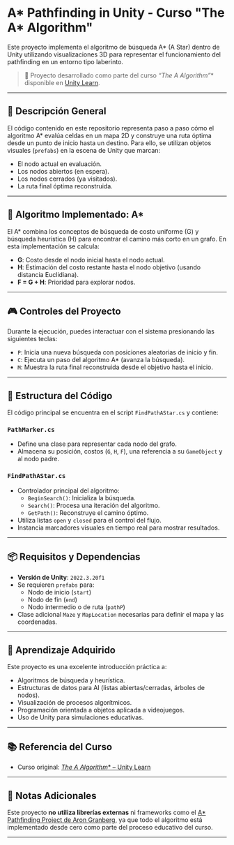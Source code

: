 # A* Pathfinding in Unity - Curso "The A* Algorithm"

Este proyecto implementa el algoritmo de búsqueda A* (A Star) dentro de Unity utilizando visualizaciones 3D para representar el funcionamiento del pathfinding en un entorno tipo laberinto.

> 📌 Proyecto desarrollado como parte del curso **“The A* Algorithm”** disponible en [Unity Learn](https://learn.unity.com/course/a-36369ng?version=2021.3).

---

## 🧩 Descripción General

El código contenido en este repositorio representa paso a paso cómo el algoritmo A* evalúa celdas en un mapa 2D y construye una ruta óptima desde un punto de inicio hasta un destino. Para ello, se utilizan objetos visuales (`prefabs`) en la escena de Unity que marcan:

- El nodo actual en evaluación.
- Los nodos abiertos (en espera).
- Los nodos cerrados (ya visitados).
- La ruta final óptima reconstruida.

---

## 🧠 Algoritmo Implementado: A\*

El A* combina los conceptos de búsqueda de costo uniforme (G) y búsqueda heurística (H) para encontrar el camino más corto en un grafo. En esta implementación se calcula:

- **G**: Costo desde el nodo inicial hasta el nodo actual.
- **H**: Estimación del costo restante hasta el nodo objetivo (usando distancia Euclidiana).
- **F = G + H**: Prioridad para explorar nodos.

---

## 🎮 Controles del Proyecto

Durante la ejecución, puedes interactuar con el sistema presionando las siguientes teclas:

- `P`: Inicia una nueva búsqueda con posiciones aleatorias de inicio y fin.
- `C`: Ejecuta un paso del algoritmo A* (avanza la búsqueda).
- `M`: Muestra la ruta final reconstruida desde el objetivo hasta el inicio.

---

## 🧱 Estructura del Código

El código principal se encuentra en el script `FindPathAStar.cs` y contiene:

### `PathMarker.cs`

- Define una clase para representar cada nodo del grafo.
- Almacena su posición, costos (`G`, `H`, `F`), una referencia a su `GameObject` y al nodo padre.

### `FindPathAStar.cs`

- Controlador principal del algoritmo:
  - `BeginSearch()`: Inicializa la búsqueda.
  - `Search()`: Procesa una iteración del algoritmo.
  - `GetPath()`: Reconstruye el camino óptimo.
- Utiliza listas `open` y `closed` para el control del flujo.
- Instancia marcadores visuales en tiempo real para mostrar resultados.

---

## 📦 Requisitos y Dependencias

- **Versión de Unity**: `2022.3.20f1`
- Se requieren `prefabs` para:
  - Nodo de inicio (`start`)
  - Nodo de fin (`end`)
  - Nodo intermedio o de ruta (`pathP`)
- Clase adicional `Maze` y `MapLocation` necesarias para definir el mapa y las coordenadas.

---

## 🧪 Aprendizaje Adquirido

Este proyecto es una excelente introducción práctica a:

- Algoritmos de búsqueda y heurística.
- Estructuras de datos para AI (listas abiertas/cerradas, árboles de nodos).
- Visualización de procesos algorítmicos.
- Programación orientada a objetos aplicada a videojuegos.
- Uso de Unity para simulaciones educativas.

---

## 📚 Referencia del Curso

- Curso original: [**The A* Algorithm** – Unity Learn](https://learn.unity.com/course/a-36369ng?version=2021.3)

---

## 🚧 Notas Adicionales

Este proyecto **no utiliza librerías externas** ni frameworks como el [A* Pathfinding Project de Aron Granberg](https://arongranberg.com/astar), ya que todo el algoritmo está implementado desde cero como parte del proceso educativo del curso.

---
